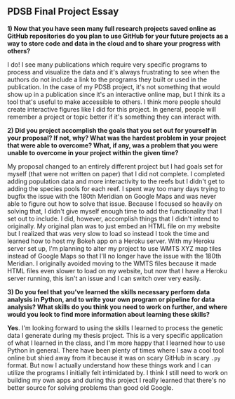 ## PDSB Final Project Essay

**1) Now that you have seen many full research projects saved online as GitHub repositories do you plan to use GitHub for your future projects as a way to store code and data in the cloud and to share your progress with others?**

I do! I see many publications which require very specific programs to process and visualize the data and it's always frustrating to see when the authors do not include a link to the programs they built or used in the publication. In the case of my PDSB project, it's not something that would show up in a publication since it's an interactive online map, but I think its a tool that's useful to make accessible to others. I think more people should create interactive figures like I did for this project. In general, people will remember a project or topic better if it's something they can interact with.

**2) Did you project accomplish the goals that you set out for yourself in your proposal? If not, why? What was the hardest problem in your project that were able to overcome? What, if any, was a problem that you were unable to overcome in your project within the given time?**

My proposal changed to an entirely different project but I had goals set for myself (that were not written on paper) that I did not complete. I completed adding population data and more interactivity to the reefs but I didn't get to adding the species pools for each reef. I spent way too many days trying to bugfix the issue with the 180th Meridian on Google Maps and was never able to figure out how to solve that issue. Because I focused so heavily on solving that, I didn't give myself enough time to add the functionality that I set out to include. I did, however, accomplish things that I didn't intend to originally. My original plan was to just embed an HTML file on my website but I realized that was very slow to load so instead I took the time and learned how to host my Bokeh app on a Heroku server. With my Heroku server set up, I'm planning to alter my project to use WMTS XYZ map tiles instead of Google Maps so that I'll no longer have the issue with the 180th Meridian. I originally avoided moving to the WMTS files because it made HTML files even slower to load on my website, but now that I have a Heroku server running, this isn't an issue and I can switch over very easily.

**3) Do you feel that you've learned the skills necessary perform data analysis in Python, and to write your own program or pipeline for data analysis? What skills do you think you need to work on further, and where would you look to find more information about learning these skills?**

**Yes**. I'm looking forward to using the skills I learned to process the genetic data I generate during my thesis project. This is a very specific application of what I learned in the class, and I'm more happy that I learned how to use Python in general. There have been plenty of times where I saw a cool tool online but shied away from it because it was on scary GitHub in scary `.py` format. But now I actually understand how these things work and I can utilize the programs I initially felt intimidated by. I think I still need to work on building my own apps and during this project I really learned that there's no better source for solving problems than good old Google.